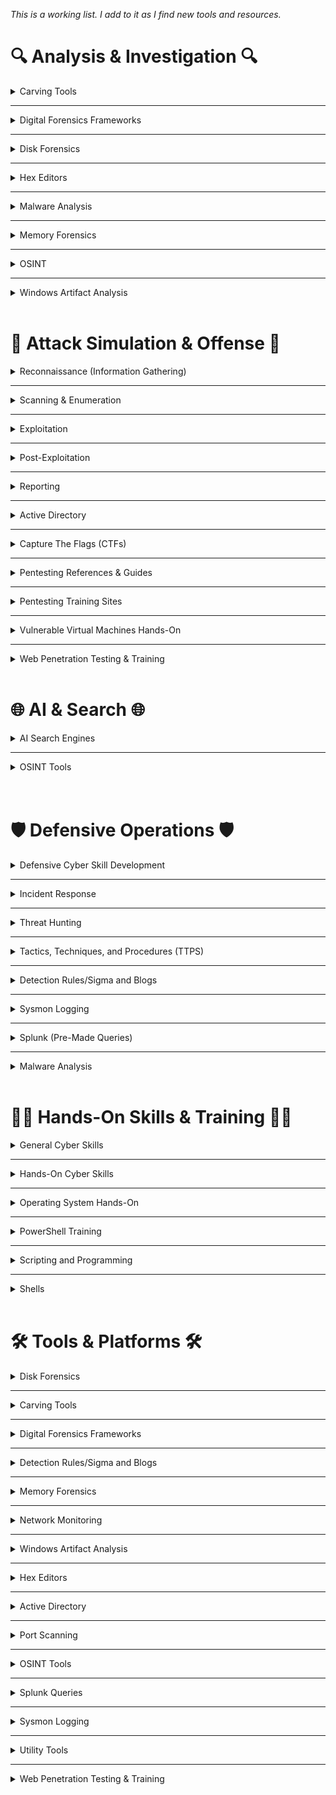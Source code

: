 *This is a working list. I add to it as I find new tools and resources.*
<br/>

# 🔍 Analysis & Investigation 🔍 
<!-- Carving Tools --> 
<details>
<summary>Carving Tools</summary>

  - **Aorimn/Dislocker**  
    Dislocker allows access to BitLocker-encrypted drives by decrypting them or providing a virtual unlocked drive.  
    [Aorimn/dislocker](https://github.com/Aorimn/dislocker)
  ---
  - **Autopsy**  
    An open-source digital forensics platform with a graphical interface to The Sleuth Kit.  
    [Autopsy](https://www.autopsy.com/extend-autopsy/)
 ---
  - **BulkExtractor**  
    A digital forensics tool that scans disk images, files, or directories to extract features like email addresses, URLs, and credit card numbers without mounting the file system.  
    [bulk_extractor](https://github.com/simsong/bulk_extractor)
---
  - **Extundelete**  
    A Linux utility for recovering deleted files from ext3/ext4 file systems.  
    [extundelete](http://extundelete.sourceforge.net/)
---
  - **Foremost**  
    A console program to recover files based on their headers, footers, and internal data structures.  
    [Foremost](https://foremost.sourceforge.net/)
---
  - **PhotoRec**  
    A file data recovery software designed to recover lost files including videos, documents, and archives from hard disks and CD-ROMs.  
    [PhotoRec Data Carving](https://www.cgsecurity.org/wiki/PhotoRec_Data_Carving)
---
  - **Scalpel**  
    An open-source file carving and indexing application for Linux and Windows, based on Foremost.  
    [Scalpel](https://github.com/sleuthkit/scalpel)
---
  - **Trellix**  
    The new name for the merged McAfee Enterprise and FireEye companies, offering cybersecurity solutions including endpoint, network, and email protection.  
    [Trellix](https://www.mcafee.com/enterprise/en-us/downloads/free-tools/hfind.html)
---
  - **Xplico**  
    A network forensics analysis tool (NFAT) that reconstructs application-level data (emails, web pages, VoIP) from captured network traffic.  
    [Xplico](http://www.xplico.org/)


</details>

---
<!-- Digital Forensic Frameworks --> 
<details>
<summary>Digital Forensics Frameworks</summary>

  - **Autopsy**  
    An open-source digital forensics platform with a graphical interface to The Sleuth Kit.  
    [Autopsy | Digital Forensics](https://www.autopsy.com/)
---
  - **Arxsys/diff**  
    A forensic comparison tool that identifies differences between two datasets (e.g., disk images, file systems).  
    [arxsys/dff](https://github.com/arxsys/dff)
---
  - **CAINE**  
    A Linux live distribution tailored for digital forensics with pre-installed analysis tools.  
    [CAINE Live USB/DVD](https://www.caine-live.net/)
---
  - **Deftlinux**  
    A Linux-based live distro for forensic investigations, focusing on incident response and digital evidence handling.  
    [Deftlinux](http://www.deftlinux.net/)
---
  - **NSRLLookup**  
    A tool or website to check file hashes against the National Software Reference Library (NSRL) to identify known, non-suspicious files.  
    [nsrllookup/README.md at master · rjhansen/nsrllookup](https://github.com/rjhansen/nsrllookup/blob/master/README.md)
---
  - **SIFT Workstation**  
    A free Linux virtual machine pre-configured with a suite of forensic and incident response tools, maintained by SANS.  
    [SIFT Workstation | SANS Institute](https://digital-forensics.sans.org/community/downloads)
---
  - **The Sleuth Kit (TSK)**  
    A collection of command-line tools and a C library that allows you to analyze disk images and recover files from them.  
    [The Sleuth Kit (TSK) & Autopsy: Open Source Digital Forensics Tools](https://www.sleuthkit.org/)
---
  - **Volatility**  
    An advanced memory forensics framework for incident response and malware analysis.  
    [Volatility](https://www.volatilityfoundation.org/)
---
  - **X-Ways Forensics**  
    An advanced work environment for computer forensic examiners, offering powerful features for disk cloning and imaging.  
    [X-Ways Forensics: Integrated Computer Forensics Software](https://www.x-ways.net/forensics/)

</details>

---

<!-- Digital Forensic -->

<details>
  <summary>Disk Forensics</summary>

  - **Encase**  
  A comprehensive digital forensics platform used for data acquisition, analysis, and evidence management.
  
     [EnCase](https://www.opentext.com/products-and-solutions/products/software/encase-platform)
---
  - **Exterro**  
    A suite of digital forensics and e-discovery software used for legal investigations and compliance, supporting data collection and analysis.

    [Data Risk Management - Data Discovery & Privacy Platform | Exterro](https://accessdata.com/product-download)
---
  - **Guymager**  
    A free forensic imager for media acquisition, known for its speed and ease of use. 

    [Guymager homepage](https://guymager.sourceforge.io/)
---
  - **Magnet AXIOM**  
    A digital investigation platform that allows examiners to seamlessly acquire and analyze forensic data from various sources.  
    
    [Magnet Axiom | Digital Forensic Software | Magnet Forensics](https://www.magnetforensics.com/products/magnet-axiom/)
---
  - **The Sleuth Kit (TSK)**  
    A collection of command-line tools and a C library that allows you to analyze disk images and recover files from them. 

    [The Sleuth Kit (TSK) & Autopsy: Open Source Digital Forensics Tools](https://www.sleuthkit.org/)
---
  - **WinHex**  
    A powerful hex editor and disk editor used for computer forensics, data recovery, and low-level disk operations.  

    [WinHex: Hex Editor & Disk Editor, Computer Forensics & Data Recovery Software](https://www.x-ways.net/winhex/)
---
  - **X-Ways**  
    An advanced work environment for computer forensic examiners, offering powerful features for disk cloning and imaging. 

    [X-Ways Forensics: Integrated Computer Forensics Software](http://www.x-ways.net/forensics/)
</details>

---

<!-- Hex Editors --> 
<details>
<summary>Hex Editors</summary>

  - **HxD**  
    A free, fast hex editor that can handle files of any size.  
    [HxD - Freeware Hex Editor and Disk Editor | mh-nexus](https://mh-nexus.de/en/hxd/)
---
  - **010 Editor**  
    A professional hex editor with Binary Templates technology for parsing binary files.  
    [010 Editor - Pro Text/Hex Editor | Edit 280+ Formats | Fast & Powerful | Reverse Engineering](https://www.sweetscape.com/010editor/)
---
  - **Hex Fiend**  
    A fast and clever hex editor for macOS, capable of handling large files.  
    [Hex Fiend, a fast and clever hex editor for macOS](https://hexfiend.com/)
---
  - **HexEd**  
    A simple hex editor for viewing and editing raw binary files in hexadecimal format.  
    [HexEd.it - Browser-based Online and Offline Hex Editing](https://hexed.it/)

</details>

---
<details>



<!-- Malware Analysis --> 

<summary>Malware Analysis</summary>

---
  - **Any.Run**  
    Interactive malware sandbox.  
    [ANY.RUN - Interactive Online Malware Sandbox](https://any.run/)
  ---
  - **Bazaar**  
    An open repository hosting malware samples (with hashes and metadata) to support malware research and analysis.  
    [Bazaar](https://bazaar.abuse.ch/browse/)
---
  - **CAPA**  
    A tool from Mandiant/FLARE that automatically identifies capabilities in executables by matching code patterns to known techniques.  
    [capa Explorer Web](https://mandiant.github.io/capa/explorer/#/)
---
  - **Cutter**  
    A Qt and C++ GUI powered by Radare2, providing an intuitive interface for reverse engineering.  
    [Cutter](https://cutter.re/)
---
  - **DC3-MWCP**  
    A Python library and tool from the U.S. DoD Cyber Crime Center for extracting configuration data from malware samples.  
    [DC3-MWCP | GitHub](https://github.com/dod-cyber-crime-center/DC3-MWCP)
---
  - **FLARE-VM**  
    A Windows-based virtual machine designed for malware analysis and reverse engineering, packed with analysis and debugging tools.  
    [FLARE-VM | GitHub](https://github.com/mandiant/flare-vm)
---
  - **Ghidra**  
    A software reverse engineering suite developed by the NSA, supporting various platforms.  
    [Ghidra](https://ghidra-sre.org/)
---
  - **Hybrid Analysis**  
    Free malware analysis service powered by Falcon Sandbox.  
    [Hybrid Analysis](https://www.hybrid-analysis.com/)
---
  - **IDA Free**  
    A powerful disassembler and debugger for analyzing binary programs.  
    [IDA Free](https://hex-rays.com/ida-free)
---
  - **Intezer Analyze**  
    Malware code reuse detection via binary analysis.  
    [Intezer Analyze](https://analyze.intezer.com/)
---
  - **MalShare**  
    The MalShare Project is a collaborative effort to create a community driven public malware repository that works to build additional tools to benefit the security community at large.  
    [MalShare](https://malshare.com/)
---
  - **Malware Archaeology Cheat-Sheets**  
    Free downloadable cheat sheets summarizing logging, forensic artifacts, and malware detection strategies.  
    [Cheat-Sheets | Malware Archaeology](https://www.malwarearchaeology.com/cheat-sheets)
---
  - **Malware Network Analysis Idea**  
    Within REMnux: place a malware sample into the VM, create a restore point, set up INetSim, run the malware sample for a few minutes, stop INetSim, then check `/var/logs/inetsim/reportxxx` to view the malware’s network connections in a sandboxed environment.  
    🔒 Disable your real internet connection; INetSim tricks the malware into thinking it’s reaching the internet.
---
  - **Malware-Traffic-Analysis.net**  
    A website offering free PCAP files and tutorials to practice analyzing malware-related network traffic.  
    [malware-traffic-analysis.net](https://www.malware-traffic-analysis.net/)
---
  - **MetaDefender Cloud OPSWAT**  
    File, URL, and hash scanning across multiple AV engines.  
    [MetaDefender](https://metadefender.com/)
---
  - **Radare2**  
    An open-source framework for reverse engineering and analyzing binaries.  
    [Radare2 | GitHub](https://github.com/radareorg/radare2)
---    
  - **REMnux**  
    A Linux toolkit for reverse-engineering and analyzing malicious software.  
    [REMnux: A Linux Toolkit for Malware Analysts](https://remnux.org/)  
    [REMnux Tool Tips](https://docs.remnux.org/tips/remnux-tool-tips)
---
  - **VirusTotal**  
    File, URL, and hash scanning across multiple AV engines.  
    [VirusTotal](https://www.virustotal.com/)

</details>

---
<!-- Memory Forensics --> 
<details>

<summary>Memory Forensics</summary>

  - **FireEye Freeware Apps**  
    Free tools provided by FireEye (now part of Trellix) for malware analysis, like Redline and Flare tools.  
    [FireEye Freeware Apps](https://fireeye.market/apps?types=freeware_apps)
---
  - **LiME (Linux Memory Extractor)**  
    A tool for acquiring memory from Linux and Linux-based devices.  
    [LiME | GitHub](https://github.com/504ensicsLabs/LiME)
---
  - **Rekall**  
    A memory analysis framework designed to be fast, scalable, and modular.  
    [Rekall | GitHub](https://github.com/google/rekall)
---
  - **Volatility**  
    An advanced memory forensics framework for incident response and malware analysis.  
    [Volatility Foundation](https://www.volatilityfoundation.org/)
---
  - **VolDiff**  
    A memory analysis tool comparing memory images to identify injected code, hooks, or other anomalies.  
    [VolDiff | GitHub](https://github.com/aim4r/VolDiff)
</details>

---
<!-- OSINT --> 
<details>
<summary>OSINT</summary>

  - **IntelTechniques Search Tool**  
    An OSINT toolset by Michael Bazzell providing automated searches and investigative tools for public data collection.  
    [IntelTechniques Search Tool](https://inteltechniques.com/tools/Business.html)
---
  - **Maltego**  
    An interactive data mining tool that renders directed graphs for link analysis.  
    [Maltego Homepage](https://www.maltego.com/)
  - **OSINT Framework**  
    A web-based collection of categorized links and tools to assist in open-source intelligence gathering.  
    [OSINT Framework](https://osintframework.com/)
---
  - **Recon-ng**  
    A full-featured web reconnaissance framework written in Python.  
    [Recon-ng | GitHub](https://github.com/lanmaster53/recon-ng)
---
  - **SpiderFoot**  
    An open-source intelligence automation tool with a web-based interface.  
    [SpiderFoot - Attack Surface Exposure](https://www.spiderfoot.net/)
---
  - **theHarvester**  
    A tool for gathering email accounts and domain/subdomain names from public sources.  
    [theHarvester | GitHub](https://github.com/laramies/theHarvester)


</details>

---
<!-- Windows Artifact Analysis --> 
<details>
<summary>Windows Artifact Analysis</summary>

  - **KAPE**  
    A triage program that collects and processes forensic artifacts.  
    [KAPE | Kroll](https://www.kroll.com/en/services/cyber-risk/incident-response-litigation-support/kape)
---
  - **Log2Timeline (Plaso)**  
    A tool designed to extract timestamps from various files and create a super timeline.  
    [Plaso Documentation](https://plaso.readthedocs.io/en/latest/)
---
  - **PECmd**  
    A tool for parsing Windows Prefetch files.  
    [Eric Zimmerman's MDwiki](https://ericzimmerman.github.io/)
---
  - **Registry Explorer**  
    A tool for viewing and analyzing Windows Registry files.  
    [Eric Zimmerman's MDwiki](https://ericzimmerman.github.io/)
---
  - **RegRipper 3.0**  
    A registry parsing tool for extracting and reporting Windows Registry data useful for forensic investigations.  
    [RegRipper 3.0 | GitHub](https://github.com/keydet89/RegRipper3.0)


</details>

<br/>
<!-- Attack Simulation & Offense Category> -->

# 🚩 Attack Simulation & Offense 🚩 

<!-- Reconnaissance (Information Gathering)-->
<details>
<summary>Reconnaissance (Information Gathering)</summary>

- **Amass**  
    OWASP project for DNS enumeration and OSINT collection.  
    [OWASP Amass | OWASP Foundation](https://owasp.org/www-project-amass/)
---
  - **Assetfinder**  
    Find subdomains and assets
    [Assetfinder](https://github.com/tomnomnom/assetfinder)
---
  - **Aquatone**  
    Screenshot websites for visual reconnaissance 
    [Aquatone**](https://github.com/michenriksen/aquatone)
---
  - **crt.sh**  
    Public certificate transparency log search
    [crt.sh](https://crt.sh/)
---
  - **CloudSploit**  
    AWS misconfiguration scanner
    [CloudSploit](https://github.com/aquasecurity/cloudsploit)
---
  - **GCPBucketBrute	**  
    Discover open Google Cloud buckets	
    [GCPBucketBrute	](https://github.com/RhinoSecurityLabs/GCPBucketBrutee)
---
  - **Fierce**  
    Directory, DNS, and S3 bucket brute-forcer
    [Fierce](https://github.com/mschwager/fierce)
---
  - **Maltego**  
    An interactive data mining tool that renders directed graphs for link analysis.  
    [Homepage](https://www.maltego.com/)
---
- **Masscan**  
    Fast port scanner  
    [TCP port scanner, spews SYN packets asynchronously, scanning entire Internet in under 5 minutes.](http://github.com/robertdavidgraham/masscan)
---
  - **Nmap**  
    Port Scanner  
    [Nmap: the Network Mapper - Free Security Scanner](http://nmap.org/)
---
  - **Netdiscover**  
    Passive network discovery (ARP scanning)
    [Netdiscover](https://github.com/alexxy/netdiscover)
---
  - **Osmedeus**  
    Automated offensive security framework
    [Osmedeus](https://github.com/j3ssie/Osmedeus)
---
- **Recon-ng**  
    Web recon framework for OSINT  
    [Recon-ng](https://github.com/lanmaster53/recon-ng)
---
  - **ReconSpider**  
    OSINT, social media, DNS, subdomain recon. 
    [ReconSpider](https://github.com/bhavsec/reconspider)
---
  - **S3Scanner**  
	 Find open Amazon S3 buckets	
    [S3Scanner](https://github.com/sa7mon/S3Scanner)
---
  - **Sherlock**  
	 Automated OSINT recon tool
    [Sherlock](https://github.com/sherlock-project/sherlock)
---
  - **Shodan**  
    Search engine for internet-connected devices and exposed services.  
    [Shodan](https://www.shodan.io/)
---
  - **Sn1per**  
	 Automated recon and vulnerability scanning	
    [Sn1per	](https://github.com/1N3/Sn1per)
---
  - **Sublist3r**  
    Fast subdomain enumeration 
    [Sublist3r](https://github.com/aboul3la/Sublist3r)
---
  - **SpiderFoot**  
    An open-source intelligence automation tool with a web-based interface.  
    [Attack Surface Exposure](https://www.spiderfoot.net/)
---
- **theHarvester**  
    Email, subdomain, username collector 
    [theHarvester](https://github.com/laramies/theHarvester)

</details>

---

<!-- Scanning & Enumeration-->
<details>
<summary>Scanning & Enumeration</summary>


</details>

---

<!-- Exploitation-->

<details>
<summary>Exploitation</summary>

</details>

---

<!-- Post-Exploitation-->

<details>
<summary>Post-Exploitation</summary>


</details>

---


<!-- Reporting-->
<details>
<summary>Reporting</summary>

<!-- Active Directory -->
</details>

---
<details>
<summary>Active Directory</summary>

  - **ADExplorer**  
    Sysinternals tool for Active Directory exploration.  
    [AD Explorer - Sysinternals](https://learn.microsoft.com/en-us/sysinternals/downloads/adexplorer)
---
  - **BloodHound**  
    Maps Active Directory relationships to identify privilege escalation and attack paths using graph theory.  
    [BloodHound Docs](https://bloodhound.readthedocs.io/en/latest/index.html)  
    [BloodHound Cypher Cheatsheet](https://hausec.com/2019/09/09/bloodhound-cypher-cheatsheet/)
---
  - **LAPSDump**  
    Dump LAPS passwords from Active Directory.  
    [creddump7 | GitHub](https://github.com/CiscoCXSecurity/creddump7)
---
  - **PingCastle**  
    AD security health scanner.  
    [PingCastle](https://www.pingcastle.com/)
---
  - **PlumHound**  
    Post-processing and visualization tool for BloodHound data to help prioritize and interpret AD attack paths.  
    [PlumHound | GitHub](https://github.com/PlumHound/PlumHound)
---
  - **PowerView**  
    PowerShell Active Directory reconnaissance tool.  
    [PowerView | GitHub](http://github.com/PowerShellMafia/PowerSploit/tree/master/Recon)
---
  - **Sharphound**  
    Data Collector for BloodHound.  
    [SharpHound | GitHub](https://github.com/BloodHoundAD/SharpHound3)


<!-- Capture The Flags (CTFs) -->
</details>

---
<details>
<summary>Capture The Flags (CTFs)</summary>

  - **CTFtime**  
    Tracks global CTF events, team rankings, and writeups.  
    [CTFtime](https://ctftime.org/ctfs)
---
  - **Hack The Box**  
    Interactive platform to practice penetration testing in a virtual lab.  
    [Hack The Box](https://www.hackthebox.com/)
---
  - **Haiku CTFs**  
    CTF challenges by Haiku Pro.  
    [Haiku Pro](https://haikuinc.io/products/haiku-pro)
---
  - **HackThisSite**  
    Platform offering hacking challenges.  
    [HackThisSite](https://hackthissite.org/)
---
  - **OverTheWire**  
    Classic CTF-style wargames focused on exploitation and privilege escalation.  
    [OverTheWire](https://overthewire.org/wargames/)
---
  - **PicoCTF**  
    Beginner-friendly CTF designed by Carnegie Mellon University.  
    [picoCTF](https://picoctf.org/)
---
  - **Parrot CTFs**  
    CTF platform hosted by Parrot Security, offering hacking and cybersecurity challenges.  
    [Parrot CTFs](https://parrot-ctfs.com/)
---
  - **PwnTillDawn**  
    Interactive pentesting platform simulating corporate network environments.  
    [PwnTillDawn Online](https://online.pwntilldawn.com/Account/Login?ReturnUrl=%2f#)
---
  - **Splunk Boss of the SOC**  
    Free log analysis CTF.  
    [Splunk Boss of the SOC](https://www.splunk.com/en_us/training/boss-of-the-soc.html)
---
  - **TryHackMe**  
    Guided, gamified learning for cybersecurity with beginner to advanced CTF challenges.  
    [TryHackMe](https://tryhackme.com/login)
</details>

---
<!-- Pentesting References & Guides -->
<details>

<summary>Pentesting References & Guides</summary>

  - **0xdf Hacks Stuff**  
    Walkthroughs for HackTheBox, TryHackMe, and hacking challenges.  
    [0xdf hacks stuff](https://0xdf.gitlab.io/)
---
  - **GTFOBins**  
    Curated list of Unix binaries that can be exploited to bypass security controls or escalate privileges.  
    [GTFOBins](https://gtfobins.github.io/)
---
  - **HackTricks**  
    Extensive resource for pentesting techniques, payloads, and exploitation tricks.  
    [HackTricks](https://book.hacktricks.xyz/)
---
  - **PayloadsAllTheThings**  
    Repository of useful payloads and bypass techniques for pentesters and bug bounty hunters.  
    [PayloadsAllTheThings | GitHub](https://github.com/swisskyrepo/PayloadsAllTheThings)
---
  - **Pentest Everything**  
    Guides, resources, and tools for pentesting and ethical hacking.  
    [Pentest Everything](https://viperone.gitbook.io/pentest-everything)
---
  - **Orange Cyber Defense (AD Mindmap)**  
    Comprehensive mindmap mapping AD attack and defense techniques.  
    [Orange Cyber Defense Mindmap](https://orange-cyberdefense.github.io/ocd-mindmaps/img/pentest_ad_dark_2023_02.svg)
---
  - **OWASP Testing Guide**  
    Comprehensive guide for web application security testing.  
    [OWASP Web Security Testing Guide](https://owasp.org/www-project-web-security-testing-guide/)
---
  - **Penetration Testing Execution Standard (PTES)**  
    Defines technical guidelines and best practices for pentesting.  
    [PTES Technical Guidelines](http://www.pentest-standard.org/index.php/PTES_Technical_Guidelines)
---
  - **Red Team Notes**  
    Curated notes on offensive security and red teaming.  
    [Red Team Notes](https://rmusser.net/docs/RedTeam/)
---
  - **SecLists**  
    Wordlists for usernames, passwords, URLs, fuzzing, and enumeration.  
    [SecLists | GitHub](https://github.com/danielmiessler/SecLists)
---
  - **Reverse Shell Cheat Sheet**  
    Reverse shell cheat sheet.  
    [Reverse Shell Cheat Sheet](https://pentestmonkey.net/cheat-sheet/shells/reverse-shell-cheat-sheet)
---
  - **WADComs**  
    Web application debugging and exploitation commands categorized by technology.  
    [WADComs](https://wadcoms.github.io/)
---
  - **Wireshark Pentester Guide**  
    [WiresharkPentesterGuide.pdf](WiresharkPentesterGuide.pdf)  
    [WiresharkPentesterGuide.pdf (alternate)](WiresharkPentesterGuide%201.pdf)

</details>

---
<!-- Pentesting Training Sites -->
<details>
<summary>Pentesting Training Sites</summary>

  - **Ethical-Hacking-Labs**  
    Free, legal penetration testing labs for hands-on practice.  
    [Ethical-Hacking-Labs | GitHub](https://github.com/Samsar4/Ethical-Hacking-Labs?tab=readme-ov-file)
---
  - **HackingHub**  
    Free ethical hacking labs, challenges, and resources.  
    [HackingHub](https://app.hackinghub.io/hubs)
---
  - **Hack The Box**  
    Interactive pentesting virtual lab platform.  
    [Hack The Box](https://www.hackthebox.com/)
---
  - **HackThisSite**  
    Web-based hacking challenges.  
    [HackThisSite](https://www.hackthissite.org/)
---
  - **OpenSecurityTraining2**  
    x86/x64 exploitation training.  
    [OpenSecurityTraining2](https://p.ost2.fyi/)
---
  - **PentesterLab**  
    Hands-on web app exploitation exercises with explanations.  
    [PentesterLab](https://pentesterlab.com/)
---
  - **PortSwigger Web Security Academy**  
    Free interactive training platform focused on web app security.  
    [Web Security Academy](https://portswigger.net/web-security)
---
  - **Root-Me**  
    Hacking challenges covering exploitation, cracking, forensics, and more.  
    [Root-Me](https://www.root-me.org/)
---
  - **TryHackMe**  
    Guided, gamified learning for cybersecurity.  
    [TryHackMe](https://tryhackme.com/login)
---
  - **VulnHub**  
    Downloadable vulnerable virtual machines for local practice.  
    [VulnHub](https://www.vulnhub.com/)
</details>

---
<!-- Vulnerable Virtual Machines Hands-On -->
<details>

<summary>Vulnerable Virtual Machines Hands-On</summary>

  - **Badstore VM**  
    Vulnerable web app for web security training.  
    [Badstore VM](http://badstore.net/)
---
  - **bWAPP**  
    Buggy Web Application for practicing various web vulnerabilities.  
    [bWAPP, a buggy web application!](http://www.itsecgames.com/)
---
  - **Metasploitable**  
    Intentionally vulnerable VM for learning and testing Metasploit and other tools.  
    [Metasploitable](https://sourceforge.net/projects/metasploitable/)
---
  - **OWASP Broken Web Application**  
    VM with multiple insecure web apps for testing and learning.  
    [OWASP Broken Web Application](https://owasp.org/www-project-broken-web-applications/)
---
  - **VulnHub**  
    Downloadable vulnerable virtual machines for local practice.  
    [Vulnerable By Design ~ VulnHub](https://www.vulnhub.com/)
---
  - **Vulnmachines**  
    A cybersecurity learning platform providing vulnerable machines and scenarios for ethical hacking practice.  
    [About - Vulnmachines](https://www.vulnmachines.com/about.php)

</details>

---
<!-- Web Penetration Testing & Training -->
<details>

<summary>Web Penetration Testing & Training</summary>

  - **BurpSuite**  
    Leading web vulnerability scanner and testing platform.  
    [Burp Suite - Application Security Testing Software](https://portswigger.net/burp)
---
  - **DVMW**  
    PHP/MySQL web app designed for security professionals to test their skills.  
    [GitHub - digininja/DVWA: Damn Vulnerable Web Application (DVWA)](https://github.com/digininja/DVWA)
---
  - **HackingHub**  
    An online platform providing free ethical hacking labs, challenges, and learning resources.  
    [HackingHub - Hubs](https://app.hackinghub.io/hubs)
---
  - **OWASP Juice Shop**  
    A deliberately insecure web application designed by OWASP to teach web security vulnerabilities in a fun, gamified way.  
    [OWASP Juice Shop | OWASP Foundation](https://owasp.org/www-project-juice-shop/)
---
  - **Web Security Academy (Burp Suite)**  
    Web Security training path by PortSwigger Academy.  
    [Web Security Academy: Free Online Training from PortSwigger](https://portswigger.net/web-security)





<!-- AI & Search section -->
</details>

<br />

# 🌐 AI & Search 🌐

<details>
<!-- AI Search Engines -->

<summary>AI Search Engines</summary>

  - **Andi**  
    Privacy-focused AI search that explains answers rather than just links.  
    [Andi - AI Search for the Next Generation](https://andisearch.com/)
---
  - **Copilot**  
    [Microsoft Copilot | Microsoft AI](https://www.microsoft.com/en-us/microsoft-copilot)
---
  - **ChatGPT**  
    [ChatGPT](https://chatgpt.com/)
---  
  - **Elicit**  
    AI research assistant, useful for gathering academic papers on cybersecurity topics.  
    [Elicit: The AI Research Assistant](https://elicit.org/)
---
  - **Gemini**  
    [‎Gemini - chat to supercharge your ideas](https://gemini.google.com/app)
---
  - **Perplexity**  
    An AI-powered search engine that provides cited answers and summaries.  
    [Perplexity](https://www.perplexity.ai/)
---
  - **Phind**  
    AI search engine tailored for developers, great for security tool documentation and technical queries.  
    [Phind](https://phind.com/)
---
  - **Poe**  
    Collection of AI search engines.  
    [Poe](https://poe.com/)
---
  - **You.com**  
    A AI-powered customizable search engine with coding, security, and academic search modes.  
    [You.com | AI for workplace productivity](https://you.com/)

</details>

---
<!-- OSINT Tools -->
<details>

<summary>OSINT Tools</summary>

  - **Amass**  
    OWASP project for DNS enumeration and OSINT collection.  
    [OWASP Amass | OWASP Foundation](https://owasp.org/www-project-amass/)
---
  - **IntelTechniques Search Tool**  
    An OSINT toolset created by Michael Bazzell, providing automated searches and investigative tools for public data collection.  
    [IntelTechniques Search Tool](https://inteltechniques.com/tools/Business.html)
---
  - **Maltego**  
    An interactive data mining tool that renders directed graphs for link analysis.  
    [Homepage](https://www.maltego.com/)
---
  - **OSINT Framework**  
    A web-based collection of categorized links and tools to assist in open-source intelligence gathering.  
    [OSINT Framework](https://osintframework.com/)
---
  - **theHarvester**  
    A tool for gathering e-mail accounts and domain/subdomain names from different public sources.  
    [GitHub - laramies/theHarvester: E-mails, subdomains and names Harvester - OSINT](https://github.com/laramies/theHarvester)
---
  - **Recon-ng**  
    A full-featured web reconnaissance framework written in Python.  
    [GitHub - lanmaster53/recon-ng: Open Source Intelligence gathering tool aimed at reducing the time spent harvesting information from open sources.](https://github.com/lanmaster53/recon-ng)
---
  - **Shodan**  
    Search engine for internet-connected devices and exposed services.  
    [Shodan](https://www.shodan.io/)
---
  - **SpiderFoot**  
    An open-source intelligence automation tool with a web-based interface.  
    [Attack Surface Exposure](https://www.spiderfoot.net/)
</details>
<br/>

<br/>

# 🛡️ Defensive Operations 🛡️ 

<!-- Defensive Cyber Skill Development -->

<details>

<summary>Defensive Cyber Skill Development</summary>

---
  - **Blue Team Guides**  
    A collection of publicly available cheat sheets, references, and guides covering defensive security topics.  
    [Introduction | Blue Team Guides](https://book.blueteamguides.com/)
---
  - **Blue Team Labs**  
    Gamified defensive cybersecurity labs.  
    [Blue Team Labs Online](https://blueteamlabs.online/)
---
  - **CyberDefenders**  
    Free blue team challenges focusing on logs, forensics, incident response.  
    [CyberDefenders - Blue Team Training Platform](https://cyberdefenders.org/?via=mydfir)
---
  - **DefBox**  
    A platform providing vulnerable virtual machines designed for practicing cyber defense and digital forensics skills.  
    [Defbox](https://defbox.io/)
---
  - **Defensive Linux Security Tools**  
    ![1735818948677.jpg](1735818948677.jpg)
---
  - **DFIR Training Lab**  
    OS-focused incident response labs and webinars.  
    [Upcoming Events](https://www.dfir.training/)
---
  - **DetectionLab**  
    Lab environment for learning detection engineering with pre-configured Windows and Linux VMs.  
    [GitHub - clong/DetectionLab: Automate the creation of a lab environment complete with security tooling and logging best practices](https://github.com/clong/DetectionLab)
---
  - **KC7**  
    A hands-on cybersecurity training platform focused on blue team skills like detection, analysis, and security operations.  
    [KC7 - The free cyber detective game](https://kc7cyber.com/)
---
  - **Lets Defend**  
    A blue team-focused platform where users act as SOC analysts responding to alerts, investigating incidents, and writing reports.  
    [The Best Blue Team Courses](https://app.letsdefend.io/training)
---
  - **RangeForce**  
    An interactive cyber range platform offering real-world, cloud-based exercises in defensive cybersecurity and SOC operations.  
    [RangeForce | Cybersecurity Training for Teams](https://www.rangeforce.com/)



</details>

---
<!-- Incident Response -->
<details>
<summary>Incident Response</summary>

  - **Arsenal Recon**  
    Creators of Arsenal Image Mounter and other forensic tools, enabling mounting and analysis of disk images in Windows.  
    [Arsenal Recon](https://arsenalrecon.com/)
---
  - **Digital Forensic Incident Response Log2Timeline Cheatsheet**  
    [digital-forensics-incident-response-log2timeline-timeline-cheatsheet.pdf](digital-forensics-incident-response-log2timeline-timeline-cheatsheet.pdf)
---
  - **DumpIT**  
    DumpIT tool that takes snapshot of the host’s physical memory.  
    [ToolWar | Information Security (InfoSec) Tools | Network Security, Web Security, Mobile Security](https://www.toolwar.com/2014/01/dumpit-memory-dump-tools.html)
---
  - **ForensicTools**  
    A list of free open forensic analysis tools and other resources.  
    [GitHub - mesquidar/ForensicsTools: A list of free and open forensics analysis tools and other resources](https://github.com/mesquidar/ForensicsTools)
---
  - **GRR Rapid Response**  
    Google’s remote live forensics & incident response framework.  
    [GitHub - google/grr: GRR Rapid Response: remote live forensics for incident response](https://github.com/google/grr)
---
  - **TheHive Project**  
    Open-source incident response platform to manage and respond to security incidents.  
    [StrangeBee](https://thehive-project.org/)
---
  - **Incident Log Review Checklist**  
    Checklist for reviewing critical logs when responding to a security incident.  
    [Critical Log Review Checklist for Security Incidents](https://zeltser.com/security-incident-log-review-checklist/)
---
  - **IR Cheatsheet**  
    [IRCheatsheet.pdf](IRCheatsheet.pdf)
---
  - **KAPE**  
    Kroll’s forensic artifact collection and parsing tool.  
    [Kroll Artifact Parser and Extractor (KAPE) is an efficient and highly configurable triage program that will target essentially any device or storage location, find forensically useful artifacts, and parse them within a few minutes.](https://www.kroll.com/en/services/cyber-risk/incident-response-litigation-support/kroll-artifact-parser-extractor-kape)
---
  - **Velociraptor**  
    Endpoint visibility and digital forensics tool.  
    [www.velocidex.com](https://www.velocidex.com/)
---
  - **WinFE/FTK Setup & Use Guide**  
    [WinFE/FTK Setup & Use](https://www.notion.so/WinFE-FTK-Setup-Use-10f12cb0cfc280cba14ede57ac339b03?pvs=21)

</details>

---
<!-- Threat Hunting -->
<details>

<summary>Threat Hunting</summary>

  - **MITRE CTID**  
    A MITRE research center that develops open, community-driven resources to advance threat-informed defense practices.  
    [The Center for Threat-Informed Defense](https://github.com/center-for-threat-informed-defense)
---
  - **MITRE ATT&CK Navigator**  
    Visualization tool to map threats and coverage.  
    [mitre-attack.github.io](https://mitre-attack.github.io/attack-navigator/)
---
  - **Open Threat Research (OTRF)**  
    Community-driven threat hunting resources & tools.  
    [Open Threat Research Forge](https://github.com/OTRF)
---
  - **Sigma HQ**  
    Generic signature format for SIEM detections.  
    [GitHub - SigmaHQ/sigma: Main Sigma Rule Repository](https://github.com/SigmaHQ/sigma)
---
  - **Threat Hunting 101 Write-up**  
    [ThreatHunting101.pdf](ThreatHunting101.pdf)
---
  - **The Threat Hunter Playbook**  
    A community-driven, open source project to share detection logic, adversary tradecraft and resources to make detection development more efficient.  
    [Introduction — Threat Hunter Playbook](https://threathunterplaybook.com/)

    [GitHub - OTRF/ThreatHunter-Playbook](https://github.com/OTRF/ThreatHunter-Playbook)
---
  - **Uncoder.IO**  
    Converts Sigma rules into SIEM-specific query languages.  
    [Uncoder.IO](https://uncoder.io/)
</details>

---
<details>
<!-- Tactics, Techniques, and Procedures (TTPS) -->

<summary>Tactics, Techniques, and Procedures (TTPS)</summary>

  - **Atomic Red Team**  
    Small, portable tests to simulate ATT&CK techniques.  
    [GitHub - redcanaryco/atomic-red-team: Small and highly portable detection tests based on MITRE's ATT&CK.](https://github.com/redcanaryco/atomic-red-team)
  ---
  - **MITRE ATT&CK Framework**  
    Master resource for adversary techniques and detection mappings.  
    [MITRE ATT&CK®](https://attack.mitre.org/)
---
  - **TheatHunter Playbook**  
    Guide and resources for building detection and hunting use cases.  
    [Introduction — Threat Hunter Playbook](https://threathunterplaybook.com/intro.html)

</details>

---
<!--Detection Rules/Sigma and Blogs -->
<details>
<summary>Detection Rules/Sigma and Blogs</summary>

  - **Detection.fyi**  
    A simple, ad-free website that provides quick definitions of cybersecurity and tech-related terms.  
    [Detection.FYI](https://detection.fyi/)
---
  - **Florian Roth’s Blog**  
    Author of Sigma rules, writes about detection engineering and practical use cases.  
    [Cybersecurity Blog - Nextron Systems](https://www.nextron-systems.com/blog/)
---
  - **Sigma HQ**  
    Generic signature format for SIEM detections.  
    [GitHub - SigmaHQ/sigma: Main Sigma Rule Repository](https://github.com/SigmaHQ/sigma)
---
  - **Security Blue Team Blog**  
    Blog covering defensive cyber topics, detections, and tools.  
    [Blog, News & Cybersecurity Insights | Security Blue Team](https://securityblue.team/blog/)
---
  - **Uncoder.IO**  
    Converts Sigma rules into SIEM-specific query languages.  
    [Uncoder.IO](https://uncoder.io/)

</details>

---

<!-- Sysmon Logging -->
<details>
<summary>Sysmon Logging</summary>

  - **olafhartong/sysmon-modular**  
    Modular Sysmon configuration for flexible deployment.  
    [GitHub - olafhartong/sysmon-modular: A repository of sysmon configuration modules](https://github.com/olafhartong/sysmon-modular)
  ---
  - **SwiftOnSecurity**  
    Widely-used Sysmon configuration optimized for high signal detection.  
    [GitHub - SwiftOnSecurity/sysmon-config: Sysmon configuration file template with default high-quality event tracing](https://github.com/SwiftOnSecurity/sysmon-config?tab=readme-ov-file)

</details>

---
<!-- Splunk-->
<details>

<summary>Splunk (Pre-Made Queries)</summary>

  - **GoSplunk**  
    Message board where community posts splunk queries for a variety of occasions.  
    [GoSplunk - A Splunk Query Repository](https://gosplunk.com/)
---
  - **splunkqueries**  
    Curated list of splunk queries for Threat Hunting.  
    [GitHub - shauntdergrigorian/splunkqueries: A list of Splunk queries that I've collected and used over time.](https://github.com/shauntdergrigorian/splunkqueries)
---
  - **Splunk Queries for SOC Analysts**  
    [SplunkQueriesforSOCAnalyst.pdf](SplunkQueriesforSOCAnalyst.pdf)
---
  - **Splunk Security Content**  
    Official pre-built detection searches and queries.  
    [Splunk Security Content](https://research.splunk.com/)
---
  - **Detection from Splunk Blog**  
    Splunk’s blog posts including queries and detection strategies.  
    [Security Blogs | Splunk](https://www.splunk.com/en_us/blog/security.html)
---
  - **Splunk Security Essentials App**  
    Free app that adds guided detections & searches to your Splunk instance.  
    [Splunk Security Essentials | Splunkbase](https://splunkbase.splunk.com/app/3435/)

</details>

---
<!-- Malware Analysis -->
<details>

<summary>Malware Analysis</summary>

  - **Any.Run**  
    Interactive malware sandbox.  
    [ANY.RUN - Interactive Online Malware Sandbox](https://any.run/)
---
  - **Bazaar**  
    An open repository hosting malware samples (with hashes and metadata) to support malware research and analysis.
    [Bazaar](https://bazaar.abuse.ch/browse/)
---
  - **CAPA**  
    A tool from Mandiant/FLARE that automatically identifies capabilities in executable files by matching code patterns to known techniques.  
    [capa Explorer Web](https://mandiant.github.io/capa/explorer/#/)
---
  - **Cutter**  
    A Qt and C++ GUI powered by Radare2, providing an intuitive interface for reverse engineering.  
    [Cutter](https://cutter.re/)
---
  - **DC3-MWCP**  
    A Python library and tool developed by the U.S. Department of Defense Cyber Crime Center for extracting and parsing configuration data from malware samples.  
    [DC3-MWCP](https://github.com/dod-cyber-crime-center/DC3-MWCP)
---
  - **FLARE-VM**  
    A Windows-based virtual machine designed for malware analysis and reverse engineering, packed with analysis and debugging tools.  
    [GitHub - mandiant/flare-vm](https://github.com/mandiant/flare-vm)
---
  - **Ghidra**  
    A software reverse engineering suite developed by the NSA, supporting various platforms.  
    [Ghidra](https://ghidra-sre.org/)
---
  - **Hybrid Analysis**  
    Free malware analysis service.  
    [Free Automated Malware Analysis Service](https://www.hybrid-analysis.com/)
---
  - **IDA Free**  
    A powerful disassembler and debugger for analyzing binary programs.  
    [IDA Free](https://hex-rays.com/ida-free)
---
  - **Intezer Analyze**  
    Malware code reuse detection via binary analysis.  
    [analyze.intezer.com](https://analyze.intezer.com/)
---
  - **Malware-Traffic-Analysis.net**  
    A website offering free packet capture (PCAP) files and tutorials to practice analyzing malware-related network traffic.  
    [malware-traffic-analysis.net](https://www.malware-traffic-analysis.net/)
---
  - **Malware Archeology Cheat-Sheets**  
    Free, downloadable cheat sheets summarizing logging, forensic artifacts, and malware detection strategies.  
    [Cheat-Sheets — Malware Archaeology](https://www.malwarearchaeology.com/cheat-sheets)
---
  - **REMnux**  
    Linux toolkit for reverse-engineering and analyzing malicious software.  
    [REMnux: A Linux Toolkit for Malware Analysts](https://remnux.org/)
    - https://docs.remnux.org/tips/remnux-tool-tips
---
  - **Radare2**  
    An open-source framework for reverse engineering and analyzing binaries.  
    [radare2](https://github.com/radareorg/radare2)
---
  - **VirusTotal**  
    File, URL, and hash scanning across multiple AV engines.  
    [VirusTotal](https://www.virustotal.com/)
---
</details>

<br/>

<!-- Hands On & Training-->
# 👨‍💻 Hands-On Skills & Training 👨‍💻

<details>
<summary>General Cyber Skills</summary>

  ---
  - **Awesome Cyber Security University**  
    A GitHub-curated “awesome list” of free resources, courses, and materials for learning cybersecurity at a university level or self-study.  
    [GitHub - brootware/awesome-cyber-security-university: 🎓 Because Education should be free. Contributions welcome! 🕵️](https://github.com/brootware/awesome-cyber-security-university#readme)
  ---
  - **Cybrary**  
    Free and paid cyber courses.  
    [Cybersecurity Courses & Cyber Security Training Online | Cybrary](https://www.cybrary.it/)
  ---
  - **FedVTE**  
    Free IT/Cyber training.  
    [FedVTE Login Page](https://fedvte.usalearning.gov/)
  ---
  - **INE**  
    Cybersecurity training site.  
    [INE](https://my.ine.com/)
  ---
  - **Practical Networking**  
    Networking education site.  
    [Practical Networking .net](https://www.practicalnetworking.net/)
  ---
  - **W3School**  
    A web development learning platform offering tutorials, examples, and references on web technologies like HTML, CSS, JavaScript, and more.  
    [W3Schools.com](https://www.w3schools.com/)
  ---

</details>

---

<!-- HANDS ON CYBER NESTED CATEGORIES INSIDE -->

<details>
  <summary>Hands-On Cyber Skills</summary>
  
  <details>
    <summary>Defensive Cyber Skill Development</summary>
    <ul>
      <li><strong>DetectionLab</strong> - Lab environment for learning detection engineering with pre-configured Windows and Linux VMs.  
        <a href="https://github.com/clong/DetectionLab">GitHub - clong/DetectionLab</a>
      </li>
      <li><strong>KC7</strong> - A hands-on cybersecurity training platform focused on blue team skills like detection, analysis, and security operations.  
        <a href="https://kc7cyber.com/">KC7 - The free cyber detective game</a>
      </li>
      <li><strong>Blue Team Labs</strong> - Gamified defensive cybersecurity labs.  
        <a href="https://blueteamlabs.online/">Blue Team Labs Online</a>
      </li>
      <li><strong>RangeForce</strong> - An interactive cyber range platform offering real-world, cloud-based exercises in defensive cybersecurity and SOC operations.  
        <a href="https://www.rangeforce.com/">RangeForce | Cybersecurity Training for Teams</a>
      </li>
      <li><strong>Lets Defend</strong> - A blue team-focused platform where users act as SOC analysts responding to alerts, investigating incidents, and writing reports.  
        <a href="https://app.letsdefend.io/training">The Best Blue Team Courses</a>
      </li>
      <li><strong>DefBox</strong> - A platform providing vulnerable virtual machines designed for practicing cyber defense and digital forensics skills.  
        <a href="https://defbox.io/">Defbox</a>
      </li>
      <li><strong>CyberDefenders</strong> - Free blue team challenges focusing on logs, forensics, incident response.  
        <a href="https://cyberdefenders.org/?via=mydfir">CyberDefenders - Blue Team Training Platform</a>
      </li>
      <li><strong>Blue Team Guides</strong> - A collection of publicly available cheat sheets, references, and guides covering defensive security topics.  
        <a href="https://book.blueteamguides.com/">Introduction | Blue Team Guides</a>
      </li>
      <li><strong>Defensive Linux Security Tools</strong> - A collection of tools for enhancing Linux system security.
        <img src="1735818948677.jpg" alt="Linux Security Tools"/>
      </li>
    </ul>
  </details>

  <details>
    <summary>Capture The Flags (CTFs)</summary>
    <ul>
      <li><strong>TryHackMe</strong> - Guided, gamified learning for cybersecurity with beginner-friendly to advanced CTF challenges.  
        <a href="https://tryhackme.com/login">TryHackMe | Cyber Security Training</a>
      </li>
      <li><strong>PicoCTF</strong> - Beginner-friendly CTF designed by Carnegie Mellon for students and new learners.  
        <a href="https://picoctf.org/">picoCTF - CMU Cybersecurity Competition</a>
      </li>
      <li><strong>Parrot CTFs</strong> - A Capture The Flag (CTF) platform or competition hosted by Parrot Security, offering challenges in hacking and cybersecurity.  
        <a href="https://parrot-ctfs.com/">Parrot CTFs: Premier Hacking Labs for Ethical Hackers</a>
      </li>
      <li><strong>Hack The Box</strong> - An interactive platform to practice penetration testing skills in a virtual lab.  
        <a href="https://www.hackthebox.com/">Hack The Box: The #1 Cybersecurity Performance Center</a>
      </li>
      <li><strong>Haiku CTFs</strong> - CTF challenges.  
        <a href="https://haikuinc.io/products/haiku-pro">Unlock Cybersecurity Skills with Haiku Pro</a>
      </li>
      <li><strong>CTFtime</strong> - Tracks global CTF events, with team rankings and writeups.  
        <a href="https://ctftime.org/ctfs">CTFtime.org / All about CTF (Capture The Flag)</a>
      </li>
      <li><strong>HackThisSite</strong>  
        <a href="https://hackthissite.org/">HackThisSite</a>
      </li>
      <li><strong>OverTheWire</strong> - Classic CTF-style war games focusing on exploitation and privilege escalation.  
        <a href="https://overthewire.org/wargames/">OverTheWire: Wargames</a>
      </li>
      <li><strong>PwnTillDawn</strong> - An interactive penetration testing platform where users hack virtual machines in a simulated corporate network environment.  
        <a href="https://online.pwntilldawn.com/Account/Login?ReturnUrl=%2f#">PwnTillDawn Online</a>
      </li>
      <li><strong>Splunk Boss of the SOC</strong> - Free log analysis CTF.  
        <a href="https://www.splunk.com/en_us/training/boss-of-the-soc.html"></a>
      </li>
    </ul>
  </details>

  <details>
    <summary>Web Penetration Testing & Training</summary>
    <ul>
      <li><strong>BurpSuite</strong> - Leading web vulnerability scanner and testing platform.  
        <a href="https://portswigger.net/burp">Burp Suite - Application Security Testing Software</a>
      </li>
      <li><strong>HackingHub</strong> - An online platform providing free ethical hacking labs, challenges, and learning resources.  
        <a href="https://app.hackinghub.io/hubs">HackingHub - Hubs</a>
      </li>
      <li><strong>DVMW</strong> - PHP/MySQL web app designed for security professionals to test their skills.  
        <a href="https://github.com/digininja/DVWA">GitHub - digininja/DVWA: Damn Vulnerable Web Application (DVWA)</a>
      </li>
      <li><strong>OWASP Juice Shop</strong> - A deliberately insecure web application designed by OWASP to teach web security vulnerabilities in a fun, gamified way.  
        <a href="https://owasp.org/www-project-juice-shop/">OWASP Juice Shop | OWASP Foundation</a>
      </li>
      <li><strong>Web Security Academy (Burp Suite)</strong> - Web Security training path by PortSwigger Academy.  
        <a href="https://portswigger.net/web-security">Web Security Academy: Free Online Training from PortSwigger</a>
      </li>
      <li><strong>ZAP (Zed Attack Proxy)</strong> - A free and open-source web application security scanner is maintained by OWASP.  
        <a href="https://www.zaproxy.org/">The ZAP Homepage</a>
      </li>
      <li><strong>SQLMap</strong> - Powerful tool for automating SQL injection detection and exploitation.  
        <a href="http://sqlmap.org/">sqlmap: automatic SQL injection and database takeover tool</a>
      </li>
      <li><strong>WFuzz</strong> - Web application brute forcer (for fuzzing directories, parameters, etc.).  
        <a href="https://github.com/xmendez/wfuzz">GitHub - xmendez/wfuzz: Web application fuzzer</a>
      </li>
      <li><strong>Commix</strong> - Automated tool for finding and exploiting command injection vulnerabilities.  
        <a href="https://github.com/commixproject/commix">GitHub - commixproject/commix: Automated All-in-One OS Command Injection Exploitation Tool.</a>
      </li>
      <li><strong>XSStrike</strong> - Cross-site scripting (XSS) detection and exploitation suite.  
        <a href="https://github.com/s0md3v/XSStrike">GitHub - s0md3v/XSStrike: Most advanced XSS scanner.</a>
      </li>
      <li><strong>Nikto</strong> - Web server scanner that tests for dangerous files, outdated versions, and security issues.  
        <a href="https://cirt.net/Nikto2">Nikto 2.5 | CIRT.net</a>
      </li>
      <li><strong>CryptoHack</strong> - A free platform to learn cryptography.  
        <a href="https://cryptohack.org/">CryptoHack – Home</a>
      </li>
      <li><strong>TCM Security Academy</strong> - An online cybersecurity training platform offering affordable, hands-on courses in penetration testing, ethical hacking, and security certifications.  
        <a href="https://academy.tcm-sec.com/">TCM Security Academy</a>
      </li>
      <li><strong>Cyber Ranges</strong> - Interactive virtual environments that simulate real-world networks, enabling individuals or teams to practice cybersecurity skills and scenarios safely.  
        <a href="https://app.cyberranges.com/">CYBER RANGES</a>
      </li>
      <li><strong>Splunk Boss of the SOC</strong> - Free log analysis CTF.  
        <a href="https://www.splunk.com/en_us/training/boss-of-the-soc.html"></a>
      </li>
      <li><strong>SIEM Hunt Lab (Florian Roth)</strong> - Free detection lab.  
        <a href="https://github.com/Neo23x0/SIEM-Hunter">GitHub - Neo23x0/SIEM-Hunter</a>
      </li>
      <li><strong>SANS NetWars</strong> - Cyber range competitions.  
        <a href="https://www.sans.org/cyber-ranges/netwars/">Cyber Ranges | SANS Institute</a>
      </li>
      <li><strong>HELK (Hunt ELK Stack)</strong> - Hunt ELK Stack.  
        <a href="https://github.com/Cyb3rWard0g/HELK">GitHub - Cyb3rWard0g/HELK: The Hunting ELK</a>
      </li>
    </ul>
  </details>
  
</details>

---

<!-- Operating System Hands-On Section-->

<details>
  <summary>Operating System Hands-On</summary>

  ---
  - **A Cloud Guru (Linux Academy)**  
    Hands-On Linux  
    [A Cloud Guru - Get Cloud Certified](https://acloudguru.com/)
  ---
  - **Building Linux Distros Step-by-Step Guide**  
    A website that provides step-by-step instructions for building a custom Linux system entirely from source code, aimed at learning Linux internals.  
    [Welcome to Linux From Scratch!](https://www.linuxfromscratch.org/)
  ---
  - **Linux Journey**  
    Beginner/Advanced Linux Command Line Practice and Training  
    [Learning | Linux Journey](https://linuxjourney.com/lesson/change-directory-cd-command)
  ---
  - **OpenSecurityTraining2**  
    x86/x64 exploitation  
    [| OpenSecurityTraining2](https://p.ost2.fyi/)
  ---
  - **Ultimate Windows Security**  
    Various references, collections, webinars and training resources for Windows.  
    [Resources for the Cryptic Windows Security Log](https://www.ultimatewindowssecurity.com/securitylog/default.aspx)
  ---

  <!-- PowerShell Training -->
</details>

---

  <details>
  <summary>PowerShell Training</summary>

  - **HackerSploit PowerShell Basics (YouTube)**  
    [HackerSploit PowerShell Basics](https://www.youtube.com/watch?v=aGVdIXxj8xk)
---
  - **HarmJ0y GitHub**  
    PowerView/PowerUp tools  
    [HarmJ0y - Overview](https://github.com/HarmJ0y)
---
  - **Microsoft Learn PowerShell**  
    Official Training Site  
    [Introduction - PowerShell](https://learn.microsoft.com/en-us/powershell/scripting/learn/ps101/00-introduction?view=powershell-7.2)
---
  - **PowerShell Training**  
    [Wargames](https://underthewire.tech/wargames)
---
  - **PowerShell.org**  
    Various PowerShell blogs, games and forums  
    [Scripting Games – PowerShell.org](https://powershell.org/category/scripting-games/)
---
  </details>

---
<!-- Scripting -->

  <details>
  <summary>Scripting and Programming</summary>

  - **Codewars**  
    A coding practice website for all programming levels  
    [Codewars - Achieve mastery through coding practice and developer mentorship](https://www.codewars.com/dashboard)
---
  - **freeCodeCamp**  
    Free coding website  
    [freeCodeCamp.org](https://www.freecodecamp.org/learn/)
---
  - **Hack The Box Scripting Challenge**  
    HTB scripting challenge  
    [Hack The Box](https://app.hackthebox.com/challenges/scripting)
---
  - **OverTheWire**  
    Classic CTF-style war games focusing on exploitation and privilege escalation.  
    [OverTheWire: Wargames](https://overthewire.org/wargames/)
---
  - **PentesterLab**  
    Web pentesting coding  
    [Master Web Hacking and Security Code Review!](https://pentesterlab.com/)
---
  - **Repl.it**  
    Online Coding IDE  
    [Replit – Build apps and sites with AI](https://replit.com/)


</details>
  <!-- Shells-->

---
<!-- Shells-->
<details>
<summary>Shells</summary>
  
  - **Revshells**  
    Online Reverse Shell generator  
    [Online - Reverse Shell Generator](https://www.revshells.com/)
  ---
  - **r57shell.net**  
    A collection of web shells  
    [R57 Shell | C99 Shell | Shell | TXT Shell | R57.php | c99.php | r57shell.net](https://www.r57shell.net/index.php)
  ---
  - **Reverse Shell Cheat Sheet**  
    Cheat Sheet for reverse shell by pentestmonkey  
    [Reverse Shell Cheat Sheet](http://pentestmonkey.net/cheat-sheet/shells/reverse-shell-cheat-sheet)
  --- 
  - **PayloadsAllTheThings: Reverse Shells**  
    List of useful payloads and bypass for Web App Security and Pentest/CTF  
    [GitHub - swisskyrepo/PayloadsAllTheThings: A list of useful payloads and bypass for Web Application Security and Pentest/CTF](https://github.com/swisskyrepo/PayloadsAllTheThings#reverse-shells)
  ---
  - **Nishang**  
    A framework and collection of scripts and payloads for offensive security, penetration testing, and red teaming.  
    [GitHub - samratashok/nishang: Nishang - Offensive PowerShell for red team, penetration testing and offensive security.](https://github.com/samratashok/nishang)
  ---
  - **Web Shell Generator**  
    PHP web shell payloads  
    [GitHub - JohnTroony/php-webshells: Common PHP webshells you might need for your Penetration Testing assignments or CTF challenges. Do not host the file(s) on your server!](https://github.com/JohnTroony/php-webshells)
  ---

</details>

<br/>

<!-- Tools & Platforms-->
# 🛠️ Tools & Platforms 🛠️





<!-- Disk Forensics-->
<details>

<summary>Disk Forensics</summary>

* **Encase Forensics**
  A powerful digital forensics software used for acquiring, analyzing, and reporting on data from computers, mobile devices, and storage media in investigations.
  [Digital Forensics Software | OpenText Forensic](https://www.opentext.com/products/forensic)
---
* **Exterro**
  A suite of digital forensics and e-discovery software used for legal investigations and compliance, supporting data collection and analysis.
  [Data Risk Management - Data Discovery & Privacy Platform | Exterro](https://accessdata.com/product-download)
---
* **Guymager**
  A free forensic imager for media acquisition, known for its speed and ease of use.
  [Guymager homepage](https://guymager.sourceforge.io/)
---
* **Magnet AXIOM**
  A digital investigation platform that allows examiners to seamlessly acquire and analyze forensic data from various sources.
  [Magnet Axiom | Digital Forensic Software | Magnet Forensics](https://www.magnetforensics.com/products/magnet-axiom/)
---
* **The Sleuth Kit (TSK)**
  A collection of command-line tools and a C library that allows you to analyze disk images and recover files from them.
  [The Sleuth Kit (TSK) & Autopsy: Open Source Digital Forensics Tools](https://www.sleuthkit.org/)
---
* **WinHex**
  A powerful hex editor and disk editor used for computer forensics, data recovery, and low-level disk operations.
  [WinHex: Hex Editor & Disk Editor, Computer Forensics & Data Recovery Software](https://www.x-ways.net/winhex/)
---
* **X-Ways**
  An advanced work environment for computer forensic examiners, offering powerful features for disk cloning and imaging.
  [X-Ways Forensics: Integrated Computer Forensics Software](http://www.x-ways.net/forensics/)

</detials>


---


<!-- Carbon Black-->
<details>
<summary>Carbon Black</summary>

* **CB EDR Threat Hunting Queries**
  [Carbon_Black_EDR_Threat_Hunting_Queries.pdf](Carbon_Black_EDR_Threat_Hunting_Queries.pdf)
---
* **CB Incident Response Queries**
  [Carbon_Black_Queries_Threat_Hunting_Incident_Response.pdf](Carbon_Black_Queries_Threat_Hunting_Incident_Response.pdf)
---
* **CB Live Query Docs**
  Tech documents for Carbon Black
  [TechDocs](https://docs.vmware.com/en/VMware-Carbon-Black-Cloud/services/carbon-black-cloud-user-guide/GUID-query-examples.html)
---
* **CB Query Overview**
  [Carbon_Black_query_overview.pdf](C:\Users\giann\Downloads\6e7fedc6-8dce-4e9a-80b5-cf6c4ff8d96c_Export-60c151c7-a9db-4ca4-a278-a388581fbbb1\pdfs\Carbon_Black_EDR_Threat_Hunting_Queries.pdf)
---
* **CBR-Queries**
  Collection of useful CB response queries
  [GitHub - MHaggis/CBR-Queries: Collection of useful, up to date, Carbon Black Response Queries](https://github.com/MHaggis/CBR-Queries)

  [Carbon-Black-Response/CB-R_queries.md](https://github.com/jteddy/Carbon-Black-Response/blob/master/CB-R_queries.md)

  [CbR/CbR.md at master · cabve/CbR](https://github.com/cabve/CbR/blob/master/CbR.md)
---
* **Carbon Black Response**
  EDR Platform
  [Carbon Black EDR | Carbon Black](https://www.broadcom.com/products/carbon-black/threat-detection-and-response/endpoint-detection-and-response)
---
* **Carbon Black ThreatHunter**
  Carbon Black EDR detection rules and response actions
  [GitHub - Sam0x90/CB-Threat-Hunting: CarbonBlack EDR detection rules and response actions](https://github.com/Sam0x90/CB-Threat-Hunting)
---
* **Splunk App for Carbon Black**
  Splunk apps for Carbon Black
  [Splunkbase | Apps](https://splunkbase.splunk.com/apps?page=1&keyword=carbon+black)


</details>

---
</details>


---

<!--Carving Tools-->
<details>
  <summary>Carving Tools</summary>

* **Aorimn/Dislocker**
  `Dislocker` allows access to BitLocker-encrypted drives by decrypting them or providing a virtual unlocked drive.
  [GitHub - Aorimn/dislocker: FUSE driver to read/write Windows' BitLocker-ed volumes under Linux / Mac OSX](https://github.com/Aorimn/dislocker)
---
* **Autopsy**
  An open-source digital forensics platform with a graphical interface to The Sleuth Kit.
  [](https://www.autopsy.com/extend-autopsy/)
---
* **BulkExtractor**
  A digital forensics tool that scans disk images, files, or directories to extract features like email addresses, URLs, and credit card numbers without mounting the file system.
  [GitHub - simsong/bulk_extractor: This is the development tree. Production downloads are at:](https://github.com/simsong/bulk_extractor)
---
* **Extundelete**
  A Linux utility for recovering deleted files from ext3/ext4 file systems.
  [extundelete: An ext3 and ext4 file undeletion utility](http://extundelete.sourceforge.net/)
---
* **Foremost**
  A console program to recover files based on their headers, footers, and internal data structures.
  [Foremost](https://foremost.sourceforge.net/)
---
* **PhotoRec**
  A file data recovery software designed to recover lost files including videos, documents, and archives from hard disks and CD-ROMs.
  [PhotoRec Data Carving](https://www.cgsecurity.org/wiki/PhotoRec_Data_Carving)
---
* **Scalpel**
  An open-source file carving and indexing application for Linux and Windows, based on Foremost.
  [GitHub - sleuthkit/scalpel: Scalpel is an open source data carving tool. It is not being actively maintained.](https://github.com/sleuthkit/scalpel)
---
* **Xplico**
  A network forensics analysis tool (NFAT) that reconstructs application-level data (emails, web pages, VoIP) from captured network traffic.
  [Home](http://www.xplico.org/)
</details>

---
</details>




<!-- Digital Forensics-->
<details>
  <summary>Digital Forensics Frameworks</summary>

* **Arxsys/diff**
  A forensic comparison tools that identify differences between two datasets (e.g., disk images, file systems).
  [GitHub - arxsys/dff](https://github.com/arxsys/dff)
---
* **Autopsy**
  An open-source digital forensics platform with a graphical interface to The Sleuth Kit.
  [Autopsy | Digital Forensics](https://www.autopsy.com/)
---
* **CAINE**
  A Linux live distribution tailored for digital forensics with pre-installed analysis tools.
  [CAINE Live USB/DVD - computer forensics digital forensics](https://www.caine-live.net/)
---
* **Deftlinux**
  A Linux-based live distro for forensic investigations, focusing on incident response and digital evidence handling.
  [](http://www.deftlinux.net/)
---
* **NSRLLookup**
  A tool or website to check file hashes against the National Software Reference Library (NSRL) to identify known, non-suspicious files.
  [nsrllookup/README.md at master · rjhansen/nsrllookup](https://github.com/rjhansen/nsrllookup/blob/master/README.md)
---
* **SIFT Workstation**
  A free Linux virtual machine pre-configured with a suite of forensic and incident response tools, maintained by SANS.
  [SIFT Workstation | SANS Institute](https://digital-forensics.sans.org/community/downloads)
---
* **The Sleuth Kit (TSK)**
  A collection of command-line tools and a C library that allows you to analyze disk images and recover files from them.
  [The Sleuth Kit (TSK) & Autopsy: Open Source Digital Forensics Tools](https://www.sleuthkit.org/)
---
* **Volatility**
  An advanced memory forensics framework for incident response and malware analysis.
  [The Volatility Foundation - Promoting Accessible Memory Analysis Tools Within the Memory Forensics Community](https://www.volatilityfoundation.org/)
---
* **X-Ways Forensics**
  An advanced work environment for computer forensic examiners, offering powerful features for disk cloning and imaging.
  [X-Ways Forensics: Integrated Computer Forensics Software](https://www.x-ways.net/forensics/)
</details>

</details>

---

<!-- Detection Rules -->

<details>
  <summary>Detection Rules/Sigma and Blogs</summary>

* **Detection.fyi**
  An open-source website that serves as a centralized resource for detection engineering. It curates and aggregates detection rules, queries, and techniques from multiple contributors and projects in the security community.

  [Detection.FYI](https://detection.fyi/)
---
* **Florian Roth’s Blog**
  Author of Sigma rules, writes about detection engineering and practical use cases.
  [Cybersecurity Blog - Nextron Systems](https://www.nextron-systems.com/blog/)
---
* **Sigma HQ**
  Generic signature format for SIEM detections.
  [GitHub - SigmaHQ/sigma: Main Sigma Rule Repository](https://github.com/SigmaHQ/sigma)
---
* **Uncoder.IO**
  Converts Sigma rules into SIEM-specific query languages.
  [Unicode.IO](https://uncoder.io/)
---
* **Security Blue Team Blog**
  Blog covering defensive cyber topics, detections, and tools.
  [Blog, News & Cybersecurity Insights | Security Blue Team](https://securityblue.team/blog/)


</details>

---
<details>

<!-- Memory Forensics -->

<summary>Memory Forensics</summary>

  - **Fireeye Freeware Apps**  
    Free tools provided by FireEye (now part of Trellix) for malware analysis, like Redline (host analysis) and Flare tools.  
    [Browse Apps | FireEye Market](https://fireeye.market/apps?types=freeware_apps)
---
  - **LiME (Linux Memory Extractor)**  
    A tool for acquiring memory from Linux and Linux-based devices.  
    [GitHub - 504ensicsLabs/LiME](https://github.com/504ensicsLabs/LiME)
---
  - **Rekall**  
    A memory analysis framework designed to be fast, scalable, and modular.  
    [GitHub - google/rekall: Rekall Memory Forensic Framework](https://github.com/google/rekall)
---
  - **Volatility**  
    An advanced memory forensics framework for incident response and malware analysis.  
    [The Volatility Foundation - Promoting Accessible Memory Analysis Tools Within the Memory Forensics Community](https://www.volatilityfoundation.org/)
---
  - **VolDiff**  
    A memory analysis tool that compares memory images to identify injected code, hooks, or other anomalies.  
    [GitHub - H2Cyber/VolDiff: VolDiff: Malware Memory Footprint Analysis based on Volatility](https://github.com/aim4r/VolDiff)


</details>

---
<details>

<!-- Network Monitoring -->

<summary>Network Monitoring</summary>

  - **Arkime**  
    Full-Packet capture indexing  
    [Arkime](https://arkime.com/)
---
  - **NetworkMiner**  
    Network forensic tool for analyzing network traffic  
    [NetworkMiner - The NSM and Network Forensics Analysis Tool ⛏](http://www.netresec.com/?page=NetworkMiner)
---
  - **ngrep**  
    A PCAP-based tool that allows you to specify an extended regular or hexadecimal expression to match against data payloads of packets  
    [GitHub - jpr5/ngrep](http://ngrep.sourceforge.net/)
---
  - **ntopng**  
    Traffic Analyzer  
    [ntopng](https://www.ntop.org/products/traffic-analysis/ntop/)
---
  - **Security Onion**  
    Full Suite VM  
    [Security Onion Solutions](https://securityonionsolutions.com/software/)
---
  - **Snort**  
    Open-Source free and lightweight network intrusion detection (NIDS) software for Linux and Windows to detect emerging threats.  
    [Snort - Network Intrusion Detection & Prevention System](https://www.snort.org/)
---
  - **TCPDUMP and LIBPCAP**  
    [Home | TCPDUMP & LIBPCAP](https://www.tcpdump.org/)
---
  - **Wireshark**  
    Packet Capture analysis tool  
    [Wireshark · Go Deep](https://www.wireshark.org/)
---
  - **Zeek**  
    Network monitoring engine  
    [The Zeek Network Security Monitor](https://zeek.org/)
</details>

</details>

---
<details>




<!-- Windows Artifact Analysis -->

<summary>Windows Artifact Analysis</summary>

---
  - **KAPE**  
    A triage program that collects and processes forensic artifacts.  
    [KAPE - Kroll](https://www.kroll.com/en/services/cyber-risk/incident-response-litigation-support/kape)
---
  - **Log2Timeline (Plaso)**  
    A tool designed to extract timestamps from various files and create a super timeline  
    [Welcome to the Plaso documentation — Plaso (log2timeline)](https://plaso.readthedocs.io/en/latest/)
---
  - **PECmd**  
    A tool for parsing Windows Prefetch files.  
    [MDwiki](https://ericzimmerman.github.io/)
---
  - **Registry Explorer**  
    A tool for viewing and analyzing Windows Registry files.  
    [MDwiki](https://ericzimmerman.github.io/)
---
  - **RegRipper 3.0**  
    A registry parsing tool for extracting and reporting Windows Registry data useful for forensic investigations.  
    [RegRipper3.0](https://github.com/keydet89/RegRipper3.0)
</details>

---
<details>





<!-- Hex Editors -->

<summary>Hex Editors</summary>
  
  - **010 Editor**  
    A professional hex editor with Binary Templates technology for parsing binary files.  
    [010 Editor - Pro Text/Hex Editor](https://www.sweetscape.com/010editor/)
---
  - **HxD**  
    A free, fast hex editor that can handle files of any size.  
    [HxD - Freeware Hex Editor and Disk Editor | mh-nexus](https://mh-nexus.de/en/hxd/)
---
  - **Hex Fiend**  
    A fast and clever hex editor for macOS, capable of handling large files.  
    [Hex Fiend, a fast and clever hex editor for macOS](https://hexfiend.com/)
---
  - **HexEd**  
    A simple hex editor for viewing and editing raw binary files in hexadecimal format.  
    [HexEd.it - Browser-based Online and Offline Hex Editing](https://hexed.it/)
</details>

---
<details>





<!-- Active Directory -->

<summary>Active Directory</summary>

  - **ADExplorer**  
    Sysinternals Tool  
    [AD Explorer - Sysinternals](https://learn.microsoft.com/en-us/sysinternals/downloads/adexplorer)
---
  - **BloodHound**  
    [BloodHound: Six Degrees of Domain Admin — BloodHound 4.3.1 documentation](https://bloodhound.readthedocs.io/en/latest/index.html)  
    
    [BloodHound Cypher Cheatsheet](https://hausec.com/2019/09/09/bloodhound-cypher-cheatsheet/)
---
  - **PingCastle**  
    AD security health scanner  
    [Home - PingCastle](https://www.pingcastle.com/)
---
  - **PlumHound**  
    [GitHub - PlumHound/PlumHound: Bloodhound Reporting for Blue and Purple Teams](https://github.com/PlumHound/PlumHound)
---
  - **PowerView**  
    PowerShell AD recon  
    [PowerSploit/Recon at master · PowerShellMafia/PowerSploit](http://github.com/PowerShellMafia/PowerSploit/tree/master/Recon)
---
  - **SharpHound**  
    Data Collector for Bloodhound  
    [GitHub - BloodHoundAD/SharpHound3: C# Data Collector for the BloodHound Project, Version 3](https://github.com/BloodHoundAD/SharpHound3)


</details>

---
<details>







<!-- Port Scanning -->

<summary>Port Scanning</summary>

  - **Masscan**  
    Fast port scanner  
    [GitHub - robertdavidgraham/masscan: TCP port scanner, spews SYN packets asynchronously, scanning entire Internet in under 5 minutes.](http://github.com/robertdavidgraham/masscan)
---
  - **Nmap**  
    Port Scanner  
    [Nmap: the Network Mapper - Free Security Scanner](http://nmap.org/)
---
  - **RustScan**  
    Super fast scanner  
    [GitHub - bee-san/RustScan: 🤖 The Modern Port Scanner 🤖](http://github.com/bee-san/RustScan)
---
  - **Scanless**  
    Scan via 3rd-party APIs  
    [GitHub - vesche/scanless: online port scan scraper](https://github.com/vesche/scanless)
---
  - **Zenmap**  
    Nmap GUI  
    [Zenmap - Official cross-platform Nmap Security Scanner GUI](https://nmap.org/zenmap/)

</details>

---
<details>







<!-- OSINT Tools -->

<summary>OSINT Tools</summary>

  - **Amass**  
    OWASP project for DNS enumeration and OSINT collection.  
    [OWASP Amass | OWASP Foundation](https://owasp.org/www-project-amass/)
---
  - **IntelTechniques Search Tool**  
    [IntelTechniques Search Tool](https://inteltechniques.com/tools/Business.html)
---
  - **Maltego**  
    An interactive data mining tool that renders directed graphs for link analysis.  
    [Homepage](https://www.maltego.com/)
---
  - **OSINT Framework**  
    [OSINT Framework](https://osintframework.com/)
---
  - **OSINTStuff.pdf**  
    [OSINTStuff.pdf](OSINTStuff.pdf)
---
  - **Recon-ng**  
    A full-featured web reconnaissance framework written in Python.  
    [GitHub - lanmaster53/recon-ng: Open Source Intelligence gathering tool aimed at reducing the time spent harvesting information from open sources.](https://github.com/lanmaster53/recon-ng)
---
  - **Shodan**  
    Search engine for internet-connected devices and exposed services.  
    [Shodan](https://www.shodan.io/)
---
  - **SpiderFoot**  
    An open-source intelligence automation tool with a web-based interface.  
    [Attack Surface Exposure](https://www.spiderfoot.net/)
---
  - **theHarvester**  
    A tool for gathering e-mail accounts and domain/subdomain names from different public sources.  
    [GitHub - laramies/theHarvester: E-mails, subdomains and names Harvester - OSINT](https://github.com/laramies/theHarvester)
</details>

---

<details>





<!-- Splunk Queries -->

<summary>Splunk Queries</summary>

  - **Detection from Splunk Blog**  
    Splunk’s blog posts including queries and detection strategies.  
    [Security Blogs | Splunk](https://www.splunk.com/en_us/blog/security.html)
---
  - **GoSplunk**  
    Message board where community posts Splunk queries for a variety of occasions.  
    [GoSplunk - A Splunk Query Repository](https://gosplunk.com/)
---
  - **splunkqueries**  
    Curated list of Splunk queries for Threat Hunting  
    [GitHub - shauntdergrigorian/splunkqueries: A list of Splunk queries that I've collected and used over time.](https://github.com/shauntdergrigorian/splunkqueries)
---
  - **Splunk Queries for SOC Analysts**  
    [SplunkQueriesforSOCAnalyst.pdf](SplunkQueriesforSOCAnalyst.pdf)
---
  - **Splunk Security Content**  
    Official pre-built detection searches and queries.  
    [Splunk Security Content](https://research.splunk.com/)
---
  - **Splunk Security Essentials App**  
    Free app that adds guided detections & searches to your Splunk instance.  
    [Splunk Security Essentials | Splunkbase](https://splunkbase.splunk.com/app/3435/)
</details>

---
<details>





<!-- Sysmon Logging -->

<summary>Sysmon Logging</summary>

---
  - **olafhartong/sysmon-modular**  
    Modular Sysmon configuration for flexible deployment.  
    [GitHub - olafhartong/sysmon-modular: A repository of sysmon configuration modules](https://github.com/olafhartong/sysmon-modular)
---
  - **SwiftOnSecurity**  
    Widely-used Sysmon configuration optimized for high signal detection.  
    [GitHub - SwiftOnSecurity/sysmon-config: Sysmon configuration file template with default high-quality event tracing](https://github.com/SwiftOnSecurity/sysmon-config?tab=readme-ov-file)

</details>

---
<details>





<!-- Utility Tools -->

<summary>Utility Tools</summary>

  - **Binwalk**  
    Firmware analysis tool to identify and optionally extract embedded files and data.  
    [GitHub - ReFirmLabs/binwalk: Firmware Analysis Tool](http://github.com/ReFirmLabs/binwalk)
---
  - **CyberChef**  
    Data conversion tool  
    [CyberChef](https://gchq.github.io/CyberChef/)
---
  - **ExifTool**  
    Metadata extractor  
    [ExifTool by Phil Harvey](http://exiftool.org/)
---
  - **ExplainShell**  
    Shows explanations for command line arguments.  
    [explainshell.com - match command-line arguments to their help text](https://explainshell.com/)
---
  - **Ffuf**  
    Web Fuzzing  
    [GitHub - ffuf/ffuf: Fast web fuzzer written in Go](https://github.com/ffuf/ffuf)
---
  - **Ghidra**  
    Reverse engineering suite.  
    [Ghidra](http://ghidra-sre.org/)
---
  - **jq**  
    JSON CLI processor  
    [jq](https://stedolan.github.io/jq/)
---
  - **SS64**  
    Command line reference for Windows CMD, PowerShell, MacOS and Linux  
    [SS64 Command line reference](https://ss64.com/)
</details>

---
<details>





<!-- Web Penetration Testing & Training -->

<summary>Web Penetration Testing & Training</summary>

  - **BurpSuite**  
    Leading web vulnerability scanner and testing platform.  
    [Burp Suite - Application Security Testing Software](https://portswigger.net/burp)
---
  - **Commix**  
    Automated tool for finding and exploiting command injection vulnerabilities.  
    [GitHub - commixproject/commix: Automated All-in-One OS Command Injection Exploitation Tool.](https://github.com/commixproject/commix)
---
  - **DVWA**  
    PHP/MySQL web app designed for security professionals to test their skills.  
    [GitHub - digininja/DVWA: Damn Vulnerable Web Application (DVWA)](https://github.com/digininja/DVWA)
---
  - **HackingHub**  
    [HackingHub - Hubs](https://app.hackinghub.io/hubs)
---
  - **Nikto**  
    Web server scanner that tests for dangerous files, outdated versions, and security issues.  
    [Nikto 2.5 | CIRT.net](https://cirt.net/Nikto2)
---
  - **OWASP Juice Shop**  
    [OWASP Juice Shop | OWASP Foundation](https://owasp.org/www-project-juice-shop/)
---
  - **SQLMap**  
    Powerful tool for automating SQL injection detection and exploitation.  
    [sqlmap: automatic SQL injection and database takeover tool](http://sqlmap.org/)
---
  - **Web Security Academy (Burp Suite)**  
    Web security training path by PortSwigger Academy.  
    [Web Security Academy: Free Online Training from PortSwigger](https://portswigger.net/web-security)
---
  - **WFuzz**  
    Web application brute forcer (for fuzzing directories, parameters, etc.).  
    [GitHub - xmendez/wfuzz: Web application fuzzer](https://github.com/xmendez/wfuzz)
---
  - **XSStrike**  
    Cross-site scripting (XSS) detection and exploitation suite.  
    [GitHub - s0md3v/XSStrike: Most advanced XSS scanner.](https://github.com/s0md3v/XSStrike)
---
  - **ZAP (Zed Attack Proxy)**  
    Free and open-source web application security scanner maintained by OWASP.  
    [The ZAP Homepage](https://www.zaproxy.org/)
</details>
